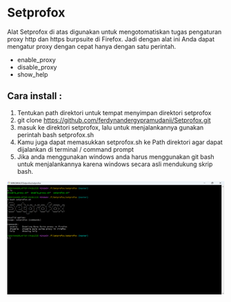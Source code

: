 # Setprofox

Alat Setprofox di atas digunakan untuk mengotomatiskan tugas pengaturan proxy http dan https burpsuite di Firefox. Jadi dengan alat ini Anda dapat mengatur proxy dengan cepat hanya dengan satu perintah.

+  enable_proxy
+  disable_proxy
+  show_help

## Cara install :
1. Tentukan path direktori untuk tempat menyimpan direktori setprofox
2. git clone https://github.com/ferdynandergypramudanii/Setprofox.git
3. masuk ke direktori setprofox, lalu untuk menjalankannya gunakan perintah bash setprofox.sh
4. Kamu juga dapat memasukkan setprofox.sh ke Path direktori agar dapat dijalankan di terminal / command prompt
5. Jika anda menggunakan windows anda harus menggunakan git bash untuk menjalankannya karena windows secara asli mendukung skrip bash. 

![setprofox](https://github.com/ferdynandergypramudanii/personalPortfolio/blob/master/img/setprofox.png)
